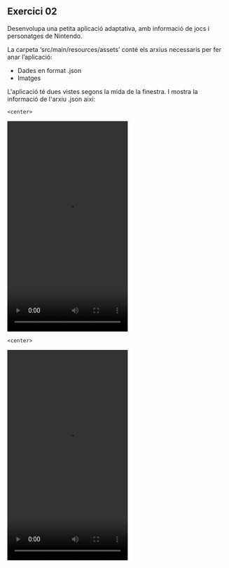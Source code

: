 ## Exercici 02

Desenvolupa una petita aplicació adaptativa, amb informació de jocs i personatges de Nintendo.

La carpeta ‘src/main/resources/assets’ conté els arxius necessaris per fer anar l’aplicació:

- Dades en format .json
- Imatges

L'aplicació té dues vistes segons la mida de la finestra. I mostra la informació de l'arxiu .json així:

`<center>`

<video width="275" height="480" controls>
  <source src="videos/viewdesktoppreview.mov" type="video/mp4">
  El teu navegador no suporta la reproducció de vídeo.
</video>
</center>

`<center>`

<?xml version="1.0" encoding="UTF-8"?>

<?import javafx.scene.shape.Line?>

<Line endX="273.29290771484375" startX="-100.0" xmlns="http://javafx.com/javafx/23.0.1" xmlns:fx="http://javafx.com/fxml/1" />


<video width="275" height="480" controls>
  <source src="videos/viewsmallpreview.mov" type="video/mp4">
  El teu navegador no suporta la reproducció de vídeo.
</video>
</center>
